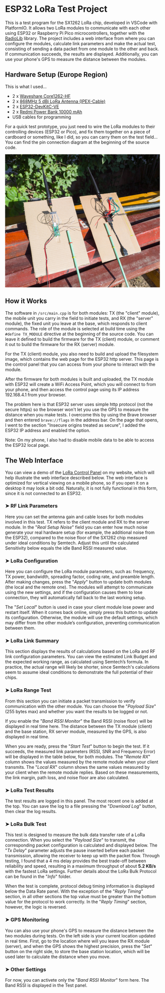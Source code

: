 # ESP32 LoRa Test Project

This is a test program for the SX1262 LoRa chip, developed in VSCode with PlatformIO. It allows two LoRa modules to communicate with each other using ESP32 or Raspberry Pi Pico microcontrollers, together with the [RadioLib](https://github.com/jgromes/RadioLib) library. The project includes a web interface from where you can configure the modules, calculate link parameters and make the actual test, consisting of sending a data packet from one module to the other and back. If communication succeeds, the results are displayed. Additionally, you can use your phone's GPS to measure the distance between the modules.

## Hardware Setup (Europe Region)
This is what I used...
* 2 x [Waveshare Core1262-HF](https://www.waveshare.com/wiki/Core1262-868M)
* 2 x [868MHz 5 dBi LoRa Antenna (IPEX-Cable)](https://www.aliexpress.com/item/1005006833587735.html)
* 2 x [ESP32-DevKitC-VE](https://www.aliexpress.com/item/1005004441541467.html)
* 2 x [Redmi Power Bank 10000 mAh](https://www.mi.com/ae-en/product/10000mah-redmi-power-bank/)
* USB cables for programming

For a quick test prototype, you just need to wire the LoRa modules to their controlling devices (ESP32 or Pico), and fix them together on a piece of cardboard or something, like I did, so you can carry them on the test field... You can find the pin connection diagram at the beginning of the source code.

<img src="images/hw_setup.jpg" alt="Hardware Setup" width="600">

## How it Works
The software in `/src/main.cpp` is for both modules: TX (the "client" module), the mobile unit you carry in the field to initiate tests, and RX (the "server" module), the fixed unit you leave at the base, which responds to client commands. The role of the module is selected at build time using the `#define TX_MODULE` directive at the beginning of the source code. You can leave it defined to build the firmware for the TX (client) module, or comment it out to build the firmware for the RX (server) module. 

For the TX (client) module, you also need to build and upload the filesystem image, which contains the web page for the ESP32 http server. This page is the control panel that you can access from your phone to interact with the module. 

After the firmware for both modules is built and uploaded, the TX module with ESP32 will create a WiFi Access Point, which you will connect to from your phone, and then access the control page using its IP address 192.168.4.1 from your browser.

The problem here is that ESP32 server uses simple http protocol (not the secure https) so the browser won't let you use the GPS to measure the distance when you make tests. I overcome this by using the Brave browser and then entered `brave://flags` in the address bar. On the page that opens, I went to the section "Insecure origins treated as secure", I added the ESP32 IP address and enabled the option.

Note: On my phone, I also had to disable mobile data to be able to access the ESP32 local page.

## The Web Interface
You can view a demo of the [LoRa Control Panel](https://marus-gradinaru.42web.io/ESP32/LoRa-Test/Demo/index.html) on my website, which will help illustrate the web interface described below. The web interface is optimized for vertical viewing on a mobile phone, so if you open it on a desktop it may look a bit odd.
Naturally, it is not fully functional in this form, since it is not connected to an ESP32.

### ➤ RF Link Parameters
Here you can set the antenna gain and cable loses for both modules involved in this test. TX refers to the client module and RX to the server module. In the "_Real Setup Noise_" field you can enter how much noise generate your real hardware setup (for example, the additional noise from the ESP32), compared to the noise floor of the SX1262 chip measured under ideal conditions by Semtech. Adjust this until the calculated Sensitivity below equals the idle Band RSSI measured value. 

### ➤ LoRa Configuration
Here you can configure the LoRa module parameters, such as: frequency, TX power, bandwidth, spreading factor, coding rate, and preamble length. After making changes, press the "_Apply_" button to update both modules (the local and the remote one). The modules will attempt to communicate using the new settings, and if the configuration causes them to lose connection, they will automatically fall back to the last working setup.

The "_Set Local_" button is used in case your client module lose power and restart itself. When it comes back online, simply press this button to update its configuration.
Otherwise, the module will use the default settings, which may differ from the other module’s configuration, preventing communication between them.

### ➤ LoRa Link Summary
This section displays the results of calculations based on the LoRa and RF link configuration parameters. You can view the estimated Link Budget and the expected working range, as calculated using Semtech’s formula. In practice, the actual range will likely be shorter, since Semtech's calculations seem to assume ideal conditions to demonstrate the full potential of their chips.

### ➤ LoRa Range Test
From this section you can initiate a packet transmission to verify communication with the other module. You can choose the "_Payload Size_" (255 bytes max) and whether you want the results to be logged or not. 

If you enable the "_Band RSSI Monitor_" the Band RSSI (noise floor) will be displayed in real time here. The distance between the TX module (client) and the base station, RX server module, measured by the GPS, is also displayed in real time.

When you are ready, press the "_Start Test_" button to begin the test. If it succeeds, the measured link parameters (RSSI, SNR and Frequency Error) will be displayed in the table below, for both modules. The "_Remote RX_" column shows the values measured by the remote module when your client transmits. The "_Local RX_" column shows the same values measured by your client when the remote module replies. Based on these measurements, the link margin, path loss, and noise floor are also calculated.

### ➤ LoRa Test Results
The test results are logged in this panel. The most recent one is added at the top. You can save the log to a file pressing the "_Download Log_" button, then clear the log results.

### ➤ LoRa Bulk Test
This test is designed to measure the bulk data transfer rate of a LoRa connection. When you select the "_Payload Size_" to transmit, the corresponding packet configuration is calculated and displayed below. The "_Tx Delay_" parameter adjusts the pause inserted before each packet transmission, allowing the receiver to keep up with the packet flow. Through testing, I found that a 4 ms delay provides the best trade-off between reliability and speed, resulting in a maximum throughput of about **5.2 KB/s** with the fastest LoRa settings. Further details about the LoRa Bulk Protocol can be found in the "_Info_" folder.

When the test is complete, protocol debug timing information is displayed below the Data Rate panel.
With the exception of the "_Reply Timing_" section, in all other sections the top value must be greater than the bottom value for the protocol to work correctly. In the "_Reply Timing_" section, however, the logic is reversed.

### ➤ GPS Monitoring
You can also use your phone's GPS to measure the distance between the two modules during tests. On the left side is your current location updated in real time. First, go to the location where will you leave the RX module (server), and when the GPS shows the highest precision, press the "_Set_" button on the right side, to store the base station location, which will be used later to calculate the distance when you move. 

### ➤ Other Settings
For now, you can activete only the "_Band RSSI Monitor_" form here. The Band RSSI is displayed in the Test panel.